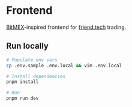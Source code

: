 # Frontend

[BitMEX](https://www.bitmex.com/app/trade/XBTUSD)-inspired frontend for [friend.tech](https://www.friend.tech/) trading.

## Run locally

```bash
# Populate env vars
cp .env.sample .env.local && vim .env.local

# Install dependencies
pnpm install

# Run
pnpm run dev
```
